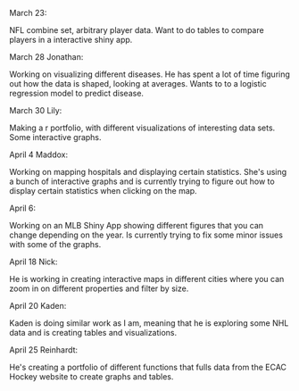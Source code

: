 March 23:

NFL combine set, arbitrary player data. Want to do tables to compare players in a interactive shiny app. 


March 28 Jonathan:

Working on visualizing different diseases. He has spent a lot of time figuring out how the data is shaped, looking at averages. Wants to to a logistic regression model to predict disease.


March 30 Lily:

Making a r portfolio, with different visualizations of interesting data sets. Some interactive graphs. 

April 4 Maddox:

Working on mapping hospitals and displaying certain statistics. She's using a bunch of interactive graphs and is currently trying to figure out how to display certain statistics when clicking on the map. 

April 6:

Working on an MLB Shiny App showing different figures that you can change depending on the year. Is currently trying to fix some minor issues with some of the graphs.

April 18 Nick:

He is working in creating interactive maps in different cities where you can zoom in on different properties and filter by size.

April 20 Kaden:

Kaden is doing similar work as I am, meaning that he is exploring some NHL data and is creating tables and visualizations.

April 25 Reinhardt:

He's creating a portfolio of different functions that fulls data from the ECAC Hockey website to create graphs and tables. 